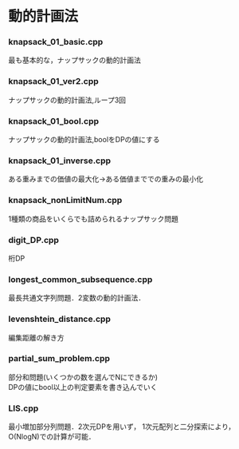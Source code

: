 # 動的計画法

### knapsack_01_basic.cpp<br>
最も基本的な，ナップサックの動的計画法
### knapsack_01_ver2.cpp<br>
ナップサックの動的計画法,ループ3回
### knapsack_01_bool.cpp<br>
ナップサックの動的計画法,boolをDPの値にする
### knapsack_01_inverse.cpp<cp>
ある重みまでの価値の最大化->ある価値まででの重みの最小化
### knapsack_nonLimitNum.cpp<br>
1種類の商品をいくらでも詰められるナップサック問題
### digit_DP.cpp<br>
桁DP
### longest_common_subsequence.cpp<br>
最長共通文字列問題．2変数の動的計画法．
### levenshtein_distance.cpp<br>
編集距離の解き方
### partial_sum_problem.cpp<br>
部分和問題(いくつかの数を選んでNにできるか)<br>
DPの値にbool以上の判定要素を書き込んでいく

### LIS.cpp<br>
最小増加部分列問題．2次元DPを用いず，
1次元配列と二分探索により，O(NlogN)での計算が可能．